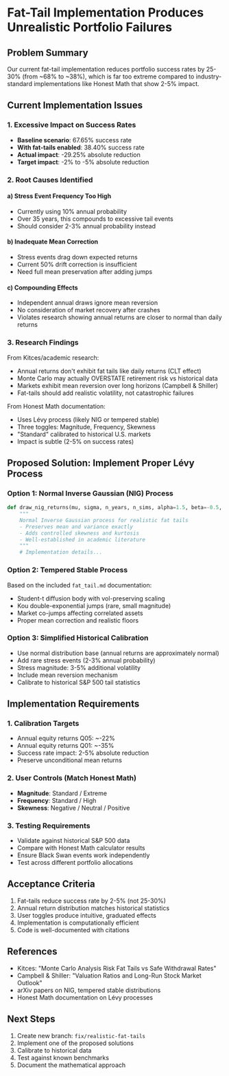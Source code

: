 # Fat-Tail Implementation Produces Unrealistic Portfolio Failures

## Problem Summary
Our current fat-tail implementation reduces portfolio success rates by 25-30% (from ~68% to ~38%), which is far too extreme compared to industry-standard implementations like Honest Math that show 2-5% impact.

## Current Implementation Issues

### 1. Excessive Impact on Success Rates
- **Baseline scenario**: 67.65% success rate
- **With fat-tails enabled**: 38.40% success rate  
- **Actual impact**: -29.25% absolute reduction
- **Target impact**: -2% to -5% absolute reduction

### 2. Root Causes Identified

#### a) Stress Event Frequency Too High
- Currently using 10% annual probability
- Over 35 years, this compounds to excessive tail events
- Should consider 2-3% annual probability instead

#### b) Inadequate Mean Correction
- Stress events drag down expected returns
- Current 50% drift correction is insufficient
- Need full mean preservation after adding jumps

#### c) Compounding Effects
- Independent annual draws ignore mean reversion
- No consideration of market recovery after crashes
- Violates research showing annual returns are closer to normal than daily returns

### 3. Research Findings

From Kitces/academic research:
- Annual returns don't exhibit fat tails like daily returns (CLT effect)
- Monte Carlo may actually OVERSTATE retirement risk vs historical data
- Markets exhibit mean reversion over long horizons (Campbell & Shiller)
- Fat-tails should add realistic volatility, not catastrophic failures

From Honest Math documentation:
- Uses Lévy process (likely NIG or tempered stable)
- Three toggles: Magnitude, Frequency, Skewness
- "Standard" calibrated to historical U.S. markets
- Impact is subtle (2-5% on success rates)

## Proposed Solution: Implement Proper Lévy Process

### Option 1: Normal Inverse Gaussian (NIG) Process
```python
def draw_nig_returns(mu, sigma, n_years, n_sims, alpha=1.5, beta=-0.5, delta=0.02):
    """
    Normal Inverse Gaussian process for realistic fat tails
    - Preserves mean and variance exactly
    - Adds controlled skewness and kurtosis
    - Well-established in academic literature
    """
    # Implementation details...
```

### Option 2: Tempered Stable Process
Based on the included `fat_tail.md` documentation:
- Student-t diffusion body with vol-preserving scaling
- Kou double-exponential jumps (rare, small magnitude)
- Market co-jumps affecting correlated assets
- Proper mean correction and realistic floors

### Option 3: Simplified Historical Calibration
- Use normal distribution base (annual returns are approximately normal)
- Add rare stress events (2-3% annual probability)
- Stress magnitude: 3-5% additional volatility
- Include mean reversion mechanism
- Calibrate to historical S&P 500 tail statistics

## Implementation Requirements

### 1. Calibration Targets
- Annual equity returns Q05: ~-22%
- Annual equity returns Q01: ~-35%
- Success rate impact: 2-5% absolute reduction
- Preserve unconditional mean returns

### 2. User Controls (Match Honest Math)
- **Magnitude**: Standard / Extreme
- **Frequency**: Standard / High  
- **Skewness**: Negative / Neutral / Positive

### 3. Testing Requirements
- Validate against historical S&P 500 data
- Compare with Honest Math calculator results
- Ensure Black Swan events work independently
- Test across different portfolio allocations

## Acceptance Criteria

1. Fat-tails reduce success rate by 2-5% (not 25-30%)
2. Annual return distribution matches historical statistics
3. User toggles produce intuitive, graduated effects
4. Implementation is computationally efficient
5. Code is well-documented with citations

## References

- Kitces: "Monte Carlo Analysis Risk Fat Tails vs Safe Withdrawal Rates"
- Campbell & Shiller: "Valuation Ratios and Long-Run Stock Market Outlook"
- arXiv papers on NIG, tempered stable distributions
- Honest Math documentation on Lévy processes

## Next Steps

1. Create new branch: `fix/realistic-fat-tails`
2. Implement one of the proposed solutions
3. Calibrate to historical data
4. Test against known benchmarks
5. Document the mathematical approach